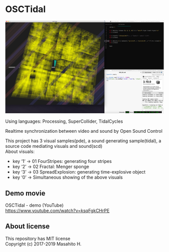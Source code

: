 # OSCTidal

![OSCTidal](/preview/OSCTidal.png)

Using languages: Processing, SuperCollider, TidalCycles

Realtime synchronization between video and sound by Open Sound Control

This project has 3 visual samples(pde), a sound generating sample(tidal), a source code mediating visuals and sound(scd)  
About visuals:
* key ‘1’ &rarr; 01 FourStripes: generating four stripes
* key ‘2’ &rarr; 02 Fractal: Menger sponge
* key ‘3’ &rarr; 03 SpreadExplosion: generating time-explosive object
* key ‘0’ &rarr; Simultaneous showing of the above visuals

## Demo movie
OSCTidal - demo (YouTube)  
<https://www.youtube.com/watch?v=ksqFgkCHrPE>

## About license
This repository has MIT license  
Copyright (c) 2017-2019 Masahito H.
